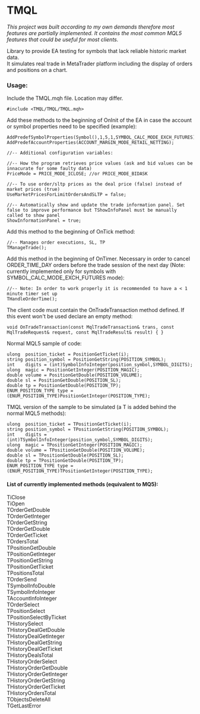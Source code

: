 # TMQL

*This project was built according to my own demands therefore most features are partially implemented. It contains the most common MQL5 features that could 
be useful for most clients.*

Library to provide EA testing for symbols that lack reliable historic market data.\
It simulates real trade in MetaTrader platform including the display of orders and positions on a chart.

### Usage: ###
Include the TMQL.mqh file. Location may differ.
```mql5
#include <TMQL/TMQL/TMQL.mqh>
```
Add these methods to the beginning of OnInit of the EA in case the account or symbol properties need to be specified (example):
```mql5
AddPredefSymbolProperties(Symbol(),1,5,1,SYMBOL_CALC_MODE_EXCH_FUTURES);
AddPredefAccountProperties(ACCOUNT_MARGIN_MODE_RETAIL_NETTING);

//-- Additional configuration variables:

//-- How the program retrieves price values (ask and bid values can be innacurate for some faulty data)
PriceMode = PRICE_MODE_ICLOSE; //or PRICE_MODE_BIDASK

//-- To use order/sltp prices as the deal price (false) instead of market prices (true)
UseMarketPricesForLimitOrdersAndSLTP = false;

//-- Automatically show and update the trade information panel. Set false to improve performance but TShowInfoPanel must be manually called to show panel
ShowInformationPanel = true;
```
Add this method to the beginning of OnTick method:
```mql5
//-- Manages order executions, SL, TP
TManageTrade();
```
Add this method in the beginning of OnTimer. Necessary in order to cancel ORDER_TIME_DAY orders before the trade session of the next day (Note: currently implemented only for symbols with SYMBOL_CALC_MODE_EXCH_FUTURES mode):
```mql5
//-- Note: In order to work properly it is recommended to have a < 1 minute timer set up
THandleOrderTime();
```
The client code must contain the OnTradeTransaction method defined. If this event won't be used declare an empty method:
```mql5
void OnTradeTransaction(const MqlTradeTransaction& trans, const MqlTradeRequest& request, const MqlTradeResult& result) { }
```
Normal MQL5 sample of code:
```mql5
ulong  position_ticket = PositionGetTicket(i);
string position_symbol = PositionGetString(POSITION_SYMBOL);
int    digits = (int)SymbolInfoInteger(position_symbol,SYMBOL_DIGITS);
ulong  magic = PositionGetInteger(POSITION_MAGIC);
double volume = PositionGetDouble(POSITION_VOLUME);
double sl = PositionGetDouble(POSITION_SL);
double tp = PositionGetDouble(POSITION_TP);
ENUM_POSITION_TYPE type = (ENUM_POSITION_TYPE)PositionGetInteger(POSITION_TYPE);
```
TMQL version of the sample to be simulated (a T is added behind the normal MQL5 methods):
```mql5
ulong  position_ticket = TPositionGetTicket(i);
string position_symbol = TPositionGetString(POSITION_SYMBOL);
int    digits = (int)TSymbolInfoInteger(position_symbol,SYMBOL_DIGITS);
ulong  magic = TPositionGetInteger(POSITION_MAGIC);
double volume = TPositionGetDouble(POSITION_VOLUME);
double sl = TPositionGetDouble(POSITION_SL);
double tp = TPositionGetDouble(POSITION_TP);
ENUM_POSITION_TYPE type = (ENUM_POSITION_TYPE)TPositionGetInteger(POSITION_TYPE);
```

#### List of currently implemented methods (equivalent to MQ5): ####

TiClose\
TiOpen\
TOrderGetDouble\
TOrderGetInteger\
TOrderGetString\
TOrderGetDouble\
TOrderGetTicket\
TOrdersTotal\
TPositionGetDouble\
TPositionGetInteger\
TPositionGetString\
TPositionGetTicket\
TPositionsTotal\
TOrderSend\
TSymbolInfoDouble\
TSymbolInfoInteger\
TAccountInfoInteger\
TOrderSelect\
TPositionSelect\
TPositionSelectByTicket\
THistorySelect\
THistoryDealGetDouble\
THistoryDealGetInteger\
THistoryDealGetString\
THistoryDealGetTicket\
THistoryDealsTotal\
THistoryOrderSelect\
THistoryOrderGetDouble\
THistoryOrderGetInteger\
THistoryOrderGetString\
THistoryOrderGetTicket\
THistoryOrdersTotal\
TObjectsDeleteAll\
TGetLastError
